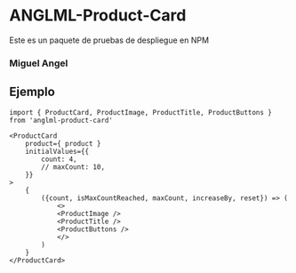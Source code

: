 # ANGLML-Product-Card

Este es un paquete de pruebas de despliegue en NPM

### Miguel Angel

## Ejemplo
```
import { ProductCard, ProductImage, ProductTitle, ProductButtons } from 'anglml-product-card'
```

```
<ProductCard 
    product={ product } 
    initialValues={{
        count: 4,
        // maxCount: 10,
    }}
>
    {
        ({count, isMaxCountReached, maxCount, increaseBy, reset}) => (
            <>
            <ProductImage />
            <ProductTitle />
            <ProductButtons />
            </>
        )
    }
</ProductCard>
```